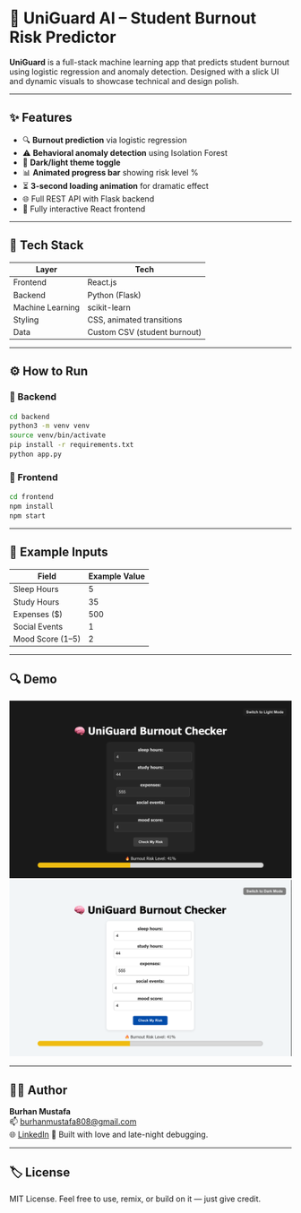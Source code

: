 # 🧠 UniGuard AI – Student Burnout Risk Predictor

**UniGuard** is a full-stack machine learning app that predicts student burnout using logistic regression and anomaly detection. Designed with a slick UI and dynamic visuals to showcase technical and design polish.

---

## ✨ Features

- 🔍 **Burnout prediction** via logistic regression  
- ⚠️ **Behavioral anomaly detection** using Isolation Forest  
- 🌙 **Dark/light theme toggle**  
- 📊 **Animated progress bar** showing risk level %  
- ⏳ **3-second loading animation** for dramatic effect  
- 🌐 Full REST API with Flask backend  
- 🎯 Fully interactive React frontend

---

## 🧱 Tech Stack

| Layer     | Tech                          |
|-----------|-------------------------------|
| Frontend  | React.js                      |
| Backend   | Python (Flask)                |
| Machine Learning | scikit-learn           |
| Styling   | CSS, animated transitions     |
| Data      | Custom CSV (student burnout)  |

---

## ⚙️ How to Run

### 🧠 Backend
```bash
cd backend
python3 -m venv venv
source venv/bin/activate
pip install -r requirements.txt
python app.py
```

### 🎨 Frontend
```bash
cd frontend
npm install
npm start
```

---

## 🧪 Example Inputs

| Field             | Example Value |
|------------------|---------------|
| Sleep Hours       | 5             |
| Study Hours       | 35            |
| Expenses ($)      | 500           |
| Social Events     | 1             |
| Mood Score (1–5)  | 2             |

---

## 🔍 Demo

![UniGuard Demo](media/Dark%20Mode.png)
![Light Mode](media/Light%20Mode.png)

---

## 👨‍💻 Author

**Burhan Mustafa**  
📫 [burhanmustafa808@gmail.com](mailto:burhanmustafa808@gmail.com)  
🌐 [LinkedIn](https://www.linkedin.com/in/burhan-mustafa-15899319a/)
🧠 Built with love and late-night debugging.

---

## 🏷️ License

MIT License. Feel free to use, remix, or build on it — just give credit.
